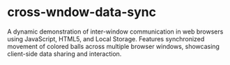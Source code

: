 # cross-wndow-data-sync
A dynamic demonstration of inter-window communication in web browsers using JavaScript, HTML5, and Local Storage. Features synchronized movement of colored balls across multiple browser windows, showcasing client-side data sharing and interaction.
